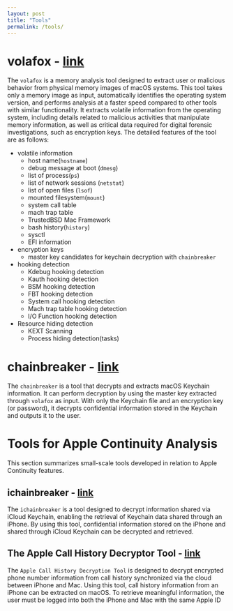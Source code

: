 ```yaml
---
layout: post
title: "Tools"
permalink: /tools/
---
```


# volafox - [link](https://github.com/n0fate/volafox)
The `volafox` is a memory analysis tool designed to extract user or malicious behavior from physical memory images of macOS systems. This tool takes only a memory image as input, automatically identifies the operating system version, and performs analysis at a faster speed compared to other tools with similar functionality. It extracts volatile information from the operating system, including details related to malicious activities that manipulate memory information, as well as critical data required for digital forensic investigations, such as encryption keys. The detailed features of the tool are as follows:
* volatile information
	* host name(`hostname`)
	* debug message at boot (`dmesg`)
	* list of process(`ps`)
	* list of network sessions (`netstat`)
	* list of open files (`lsof`)
	* mounted filesystem(`mount`)
	* system call table
	* mach trap table
	* TrustedBSD Mac Framework
	* bash history(`history`)
	* sysctl
	* EFI information
* encryption keys
	* master key candidates for keychain decryption with `chainbreaker`
* hooking detection
	* Kdebug hooking detection
	* Kauth hooking detection
	* BSM hooking detection
	* FBT hooking detection
	* System call hooking detection
	* Mach trap table hooking detection
	* I/O Function hooking detection
* Resource hiding detection
	* KEXT Scanning
	* Process hiding detection(tasks)

# chainbreaker - [link](https://github.com/n0fate/chainbreaker)
The `chainbreaker` is a tool that decrypts and extracts macOS Keychain information. It can perform decryption by using the master key extracted through `volafox` as input. With only the Keychain file and an encryption key (or password), it decrypts confidential information stored in the Keychain and outputs it to the user.

# Tools for Apple Continuity Analysis
This section summarizes small-scale tools developed in relation to Apple Continuity features.

## ichainbreaker - [link](https://github.com/n0fate/ichainbreaker)
The `ichainbreaker` is a tool designed to decrypt information shared via iCloud Keychain, enabling the retrieval of Keychain data shared through an iPhone. By using this tool, confidential information stored on the iPhone and shared through iCloud Keychain can be decrypted and retrieved.

## The Apple Call History Decryptor Tool - [link](https://github.com/n0fate/OS-X-Continuity/tree/master/Call%20History%20Decryptor)
The `Apple Call History Decryption Tool` is designed to decrypt encrypted phone number information from call history synchronized via the cloud between iPhone and Mac. Using this tool, call history information from an iPhone can be extracted on macOS. To retrieve meaningful information, the user must be logged into both the iPhone and Mac with the same Apple ID
